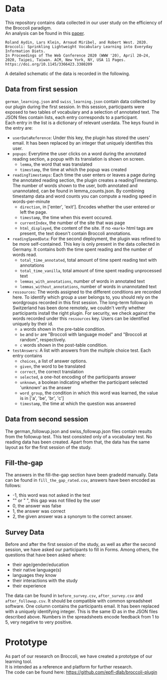 # Data
This repository contains data collected in our user study on the efficiency of the Broccoli paradigm.\
An analysis can be found in this [paper](https://dlab.epfl.ch/people/west/pub/Aydin-Klein-Miribel-West_WWW-20.pdf).
```
Roland Aydin, Lars Klein, Arnaud Miribel, and Robert West. 2020. 
Broccoli: Sprinkling Lightweight Vocabulary Learning into Everyday Information Diets. 
In Proceedings of The Web Conference 2020 (WWW '20), April 20–24, 2020, Taipei, Taiwan. ACM, New York, NY, USA 11 Pages.
https://doi.org/10.1145/3366423.3380209
```

A detailed schematic of the data is recorded in the following.

## Data from first session
`german_learning.json` and `swiss_learning.json` contain data collected by our plugin during the first session.
In this session, participants were exposed to two tables of vocabulary and a selection of annotated text.
The JSON files contain lists, each entry corresponds to a participant.\
Each entry in the list is a dictionary of relevant userdata. The keys found in the entry are:
 - `userDataReference`: Under this key, the plugin has stored the users' email. It has been replaced by an integer that uniquely identifies this user.
 - `popups`: Everytime the user clicks on a word during the annotated reading section, a popup with its translation is shown on screen.
     - `lemma`, the word that was translated
     - `timestamp`, the time at which the popup was created
 - `readingTimestamps`: Each time the user enters or leaves a page during the annotated reading section, the plugin creates a readingTimestamp.
    The number of words shown to the user, both annotated and unannotated, can be found in lemma_counts.json.
    By combining timestamp data and word counts you can compute a reading speed in words-per-minute
     - `direction`, in ['enter', 'exit']. Encodes whether the user entered or left the page.
     - `timestamp`, the time when this event occured.
     - `currentIndex`, the number of the site that was page
     - `html_displayed`, the content of the site. If no `<mark>` html tags are present, the text doesn't contain Broccoli annotations.
 - `readingSpeedData`: For the second deployment, the plugin was refined to be more self-contained. This key is only present in the data collected in Germany.
    It contains both the time spent reading and the number of words read.
     - `total_time_annotated`, total amount of time spent reading text with annotations
     - `total_time_vanilla`, total amount of time spent reading unprocessed text
     - `lemmas_with_annotations`, number of words in annotated text
     - `lemmas_without_annotations`, number of words in unannotated text
 - `ressources`: The words assigned to the different conditions are recorded here. To identify which group a user belongs to, you should rely on the wordgroups recorded in this first session. The long-term followup in Switzerland has been done remotely, we couldn't verify whether participants install the right plugin. For security, we check against the words recorded under this `ressources` key. Users can be identified uniquely by their id.
    - `a` words shown in the pre-table condition.
    - `be` and `br` are "Broccoli with language model" and "Broccoli at random", respectively.
    - `c` words shown in the post-table condition. 
 - `testAnswers`: A list with answers from the multiple choice test. Each entry contains
     -  `choices`, a list of answer options.
     -  `given`, the word to be translated
     -  `correct`, the correct translation
     -  `selected`, a one-hot encoding of the participants answer
     - `unknown`, a boolean indicating whether the participant selected 'unknown' as the answer
     -  `word_group`, the condition in which this word was learned, the value is in ['a', 'be', 'br', 'c']
     - `timestamp`, the time at which the question was answered

## Data from second session
The german_followup.json and swiss_followup.json files contain results from the followup test.
This test consisted only of a vocabulary test. No reading data has been created. Apart from that, the data has the same layout as for the first session of the study.

## Fill-the-gap
The answers in the fill-the-gap section have been gradedd manually.
Data can be found in `fill_the_gap_rated.csv`, answers have been encoded as follows:
 - -1, this word was not asked in the test
 - "" or " ", this gap was not filled by the user
 - 0, the answer was false
 - 1, the answer was correct
 - 2, the given answer was a synonym to the correct answer.

## Survey Data
Before and after the first session of the study, as well as after the second session, we have asked our participants to fill in Forms.
Among others, the questions that have been asked where:
 - their age/gender/education
 - their native language(s)
 - languages they know
 - their interactions with the study
 - their experience

The data can be found in `before_survey.csv`, `after_survey.csv` and `after_followup.csv`.
It should be compatible with common spreadsheet software.
One column contains the participants email. It has been replaced with a uniquely identifying integer. This is the same ID as in the JSON files described above.
Numbers in the spreadsheets encode feedback from 1 to 5, very negative to very positive.
# Prototype
As part of our research on Broccoli, we have created a prototype of our learning tool.\
It is intended as a reference and platform for further research.\
The code can be found here: https://github.com/epfl-dlab/broccoli-plugin
